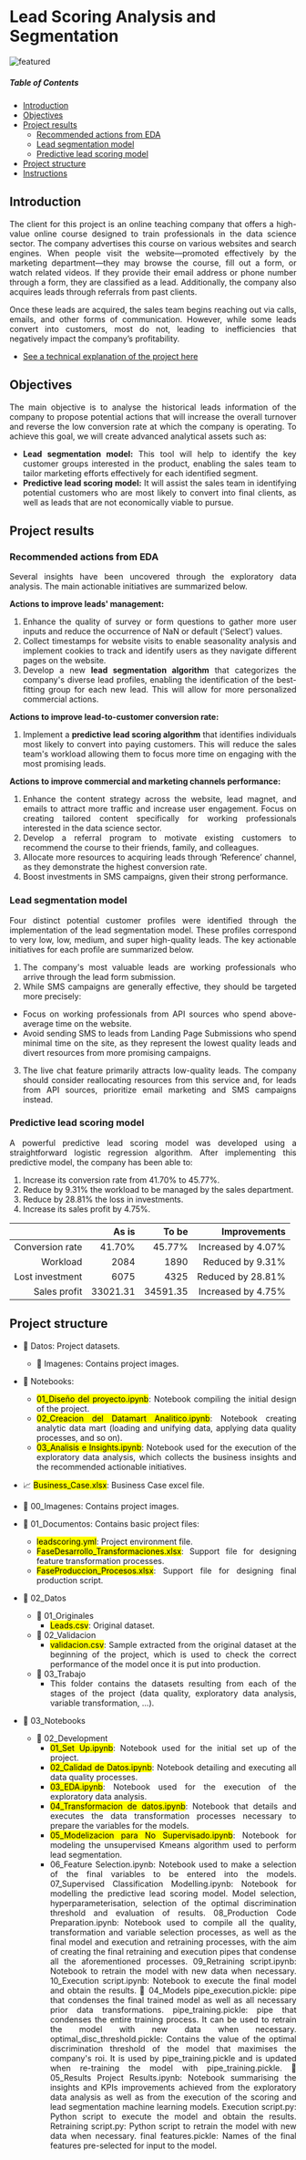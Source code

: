 # Lead Scoring Analysis and Segmentation

![featured](https://github.com/pabloelt/lead-scoring-analysis-and-segmentation//blob/main/00_Imagenes/featured.jpg?raw=true)

##### Table of Contents 
* [Introduction](#introduction)
* [Objectives](#objectives)
* [Project results](#project-results)
   * [Recommended actions from EDA](#recommended-actions-from-eda)
   * [Lead segmentation model](#lead-segmentation-model)
   * [Predictive lead scoring model](#predictive-lead-scoring-model)
* [Project structure](#project-structure)
* [Instructions](#instructions)

<div align="justify">
 
## Introduction

The client for this project is an online teaching company that offers a high-value online course designed to train professionals in the data science sector. The company advertises this course on various websites and search engines. When people visit the website—promoted effectively by the marketing department—they may browse the course, fill out a form, or watch related videos. If they provide their email address or phone number through a form, they are classified as a lead. Additionally, the company also acquires leads through referrals from past clients.

Once these leads are acquired, the sales team begins reaching out via calls, emails, and other forms of communication. However, while some leads convert into customers, most do not, leading to inefficiencies that negatively impact the company’s profitability.

 * [See a technical explanation of the project here](https://pabloelt.github.io/project/project5/)

## Objectives

The main objective is to analyse the historical leads information of the company to propose potential actions that will increase the overall turnover and reverse the low conversion rate at which the company is operating. To achieve this goal, we will create advanced analytical assets such as:

* **Lead segmentation model:** This tool will help to identify the key customer groups interested in the product, enabling the sales team to tailor marketing efforts effectively for each identified segment.
* **Predictive lead scoring model:** It will assist the sales team in identifying potential customers who are most likely to convert into final clients, as well as leads that are not economically viable to pursue.

## Project results

### Recommended actions from EDA

Several insights have been uncovered through the exploratory data analysis. The main actionable initiatives are summarized below.

**Actions to improve leads' management:**

1. Enhance the quality of survey or form questions to gather more user inputs and reduce the occurrence of NaN or default (‘Select’) values.
2. Collect timestamps for website visits to enable seasonality analysis and implement cookies to track and identify users as they navigate different pages on the website.
3. Develop a new **lead segmentation algorithm** that categorizes the company's diverse lead profiles, enabling the identification of the best-fitting group for each new lead. This will allow for more personalized commercial actions.

**Actions to improve lead-to-customer conversion rate:**

1. Implement a **predictive lead scoring algorithm** that identifies individuals most likely to convert into paying customers. This will reduce the sales team's workload allowing them to focus more time on engaging with the most promising leads.

**Actions to improve commercial and marketing channels performance:**

1. Enhance the content strategy across the website, lead magnet, and emails to attract more traffic and increase user engagement. Focus on creating tailored content specifically for working professionals interested in the data science sector.
2. Develop a referral program to motivate existing customers to recommend the course to their friends, family, and colleagues.
3. Allocate more resources to acquiring leads through ‘Reference’ channel, as they demonstrate the highest conversion rate.
4. Boost investments in SMS campaigns, given their strong performance.

### Lead segmentation model

Four distinct potential customer profiles were identified through the implementation of the lead segmentation model. These profiles correspond to very low, low, medium, and super high-quality leads. The key actionable initiatives for each profile are summarized below.

1. The company's most valuable leads are working professionals who arrive through the lead form submission.
2. While SMS campaigns are generally effective, they should be targeted more precisely:
  * Focus on working professionals from API sources who spend above-average time on the website.
  * Avoid sending SMS to leads from Landing Page Submissions who spend minimal time on the site, as they represent the lowest quality leads and divert resources from more promising campaigns.
3. The live chat feature primarily attracts low-quality leads. The company should consider reallocating resources from this service and, for leads from API sources, prioritize email marketing and SMS campaigns instead.

### Predictive lead scoring model

A powerful predictive lead scoring model was developed using a straightforward logistic regression algorithm. After implementing this predictive model, the company has been able to:

1. Increase its conversion rate from 41.70% to 45.77%.
2. Reduce by 9.31% the workload to be managed by the sales department.
3. Reduce by 28.81% the loss in investments.
4. Increase its sales profit by 4.75%.

|   | As is  | To be  | Improvements  |
|--:|--:|--:|--:|
| Conversion rate  | 41.70%  | 45.77%  | Increased by 4.07%  |
| Workload  | 2084  | 1890  | Reduced by 9.31%  |
| Lost investment  | 6075  | 4325  | Reduced by 28.81%  |
| Sales profit  | 33021.31  | 34591.35  | Increased by 4.75%  |

## Project structure

* 📁 Datos: Project datasets.
  * 📁 Imagenes: Contains project images.
* 📁 Notebooks:
  * <mark>01_Diseño del proyecto.ipynb</mark>: Notebook compiling the initial design of the project.
  * <mark>02_Creacion del Datamart Analitico.ipynb</mark>: Notebook creating analytic data mart (loading and unifying data, applying data quality processes, and so on).
  * <mark>03_Analisis e Insights.ipynb</mark>: Notebook used for the execution of the exploratory data analysis, which collects the business insights and the recommended actionable initiatives.
* 📈 <mark>Business_Case.xlsx</mark>: Business Case excel file.

* 📁 00_Imagenes: Contains project images.
* 📁 01_Documentos: Contains basic project files:
  * <mark>leadscoring.yml</mark>: Project environment file.
  * <mark>FaseDesarrollo_Transformaciones.xlsx</mark>: Support file for designing feature transformation processes.
  * <mark>FaseProduccion_Procesos.xlsx</mark>: Support file for designing final production script.
* 📁 02_Datos
  * 📁 01_Originales
    * <mark>Leads.csv</mark>: Original dataset.
  * 📁 02_Validacion
    * <mark>validacion.csv</mark>: Sample extracted from the original dataset at the beginning of the project, which is used to check the correct performance of the model once it is put into production.
  * 📁 03_Trabajo
    * This folder contains the datasets resulting from each of the stages of the project (data quality, exploratory data analysis, variable transformation, ...).
* 📁 03_Notebooks
    * 📁 02_Development
      * <mark>01_Set Up.ipynb</mark>: Notebook used for the initial set up of the project.
      * <mark>02_Calidad de Datos.ipynb</mark>: Notebook detailing and executing all data quality processes.
      * <mark>03_EDA.ipynb</mark>: Notebook used for the execution of the exploratory data analysis.
      * <mark>04_Transformacion de datos.ipynb</mark>: Notebook that details and executes the data transformation processes necessary to prepare the variables for the models.
      * <mark>05_Modelizacion para No Supervisado.ipynb</mark>: Notebook for modeling the unsupervised Kmeans algorithm used to perform lead segmentation.
      * 06_Feature Selection.ipynb: Notebook used to make a selection of the final variables to be entered into the models.
07_Supervised Classification Modelling.ipynb: Notebook for modelling the predictive lead scoring model. Model selection, hyperparameterisation, selection of the optimal discrimination threshold and evaluation of results.
08_Production Code Preparation.ipynb: Notebook used to compile all the quality, transformation and variable selection processes, as well as the final model and execution and retraining processes, with the aim of creating the final retraining and execution pipes that condense all the aforementioned processes.
09_Retraining script.ipynb: Notebook to retrain the model with new data when necessary.
10_Execution script.ipynb: Notebook to execute the final model and obtain the results.
📁 04_Models
pipe_execution.pickle: pipe that condenses the final trained model as well as all necessary prior data transformations.
pipe_training.pickle: pipe that condenses the entire training process. It can be used to retrain the model with new data when necessary.
optimal_disc_threshold.pickle: Contains the value of the optimal discrimination threshold of the model that maximises the company's roi. It is used by pipe_training.pickle and is updated when re-training the model with pipe_training.pickle.
📁 05_Results
Project Results.ipynb: Notebook summarising the insights and KPIs improvements achieved from the exploratory data analysis as well as from the execution of the scoring and lead segmentation machine learning models.
Execution script.py: Python script to execute the model and obtain the results.
Retraining script.py: Python script to retrain the model with new data when necessary.
final features.pickle: Names of the final features pre-selected for input to the model.
